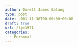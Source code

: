 ```yaml
---
author: Dorell James Galang
type: post
date: -001-11-30T00:00:00+00:00
draft: true
url: /?p=1971
categories:
  - Personal
---
```

